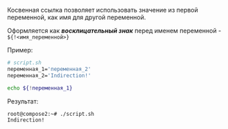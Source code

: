 Косвенная ссылка позволяет использовать значение из первой переменной, как имя для другой переменной. 

Оформляется как ___восклицательный знак___ перед именем переменной - `${!<имя_переменной>}`

Пример:
```bash
# script.sh
переменная_1='переменная_2'
переменная_2='Indirection!'

echo ${!переменная_1}
```
Результат:
```
root@compose2:~# ./script.sh 
Indirection!
```
